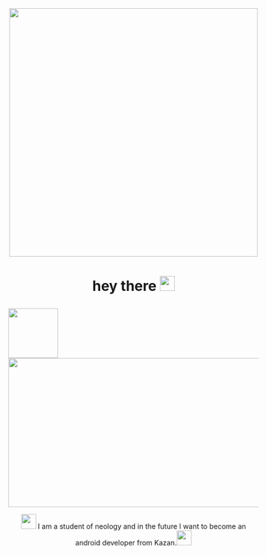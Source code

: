 <div id="header" align="center">
  <img src="https://media.giphy.com/media/X7Oe8SfCbv5GSzDGFl/giphy.gif" width="500"/>
  <h1>
  
  hey there
  <img src="https://media.giphy.com/media/hvRJCLFzcasrR4ia7z/giphy.gif" width="30px"/>
</h1>

</div>

<div  align="left">
  <img src="https://media.giphy.com/media/KzJkzjggfGN5Py6nkT/giphy.gif" width="100"/>
 </div>
 
  <div id= "badges">
<img src= "https://komarev.com/ghpvc/?username=Mehman1995-github-username&style=flat-square&color=blueviolet" alt=""/>
</div>

<div align="center">
  <img src="https://media.giphy.com/media/dWesBcTLavkZuG35MI/giphy.gif" width="600" height="300"/>


 <img src="https://media.giphy.com/media/WUlplcMpOCEmTGBtBW/giphy.gif" width="30"> I am a student of neology and in the future I want to become an android developer from Kazan.<img src="https://media.giphy.com/media/WUlplcMpOCEmTGBtBW/giphy.gif" width="30">
</div>
 
